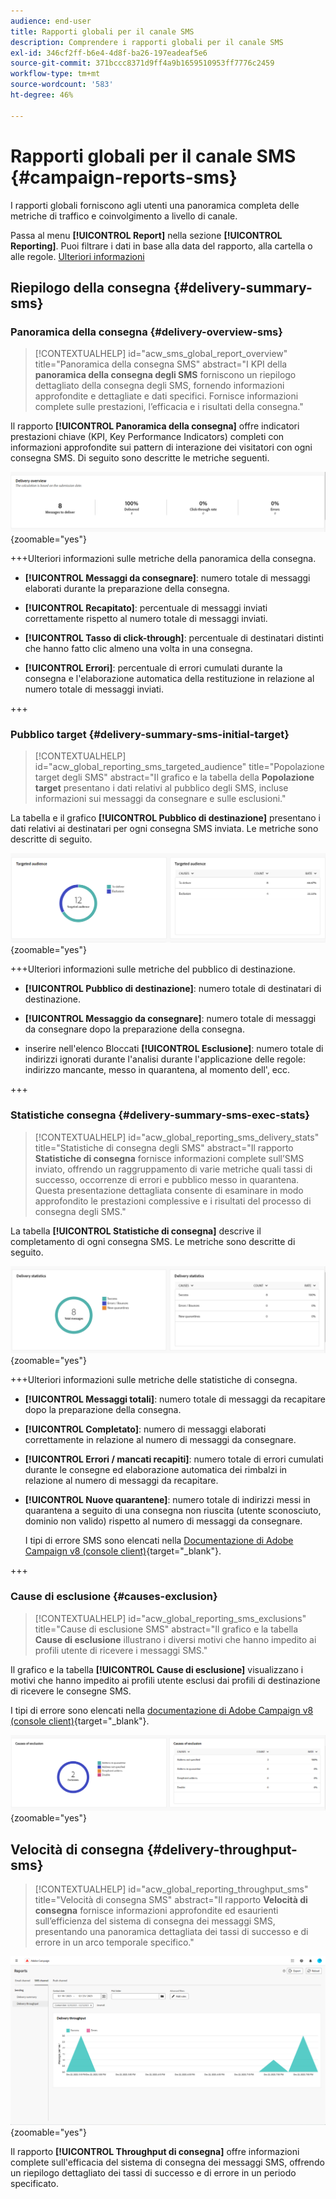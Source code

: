```yaml
---
audience: end-user
title: Rapporti globali per il canale SMS
description: Comprendere i rapporti globali per il canale SMS
exl-id: 346cf2ff-b6e4-4d8f-ba26-197eadeaf5e6
source-git-commit: 371bccc8371d9ff4a9b1659510953ff7776c2459
workflow-type: tm+mt
source-wordcount: '583'
ht-degree: 46%

---
```


# Rapporti globali per il canale SMS {#campaign-reports-sms}

I rapporti globali forniscono agli utenti una panoramica completa delle metriche di traffico e coinvolgimento a livello di canale.

Passa al menu **[!UICONTROL Report]** nella sezione **[!UICONTROL Reporting]**. Puoi filtrare i dati in base alla data del rapporto, alla cartella o alle regole. [Ulteriori informazioni](global-reports.md)

## Riepilogo della consegna {#delivery-summary-sms}

### Panoramica della consegna {#delivery-overview-sms}

>[!CONTEXTUALHELP]
>id="acw_sms_global_report_overview"
>title="Panoramica della consegna SMS"
>abstract="I KPI della **panoramica della consegna degli SMS** forniscono un riepilogo dettagliato della consegna degli SMS, fornendo informazioni approfondite e dettagliate e dati specifici. Fornisce informazioni complete sulle prestazioni, l’efficacia e i risultati della consegna."

Il rapporto **[!UICONTROL Panoramica della consegna]** offre indicatori prestazioni chiave (KPI, Key Performance Indicators) completi con informazioni approfondite sui pattern di interazione dei visitatori con ogni consegna SMS. Di seguito sono descritte le metriche seguenti.

![](assets/global_report_sms_delivery_overview.png){zoomable="yes"}

+++Ulteriori informazioni sulle metriche della panoramica della consegna.

* **[!UICONTROL Messaggi da consegnare]**: numero totale di messaggi elaborati durante la preparazione della consegna.

* **[!UICONTROL Recapitato]**: percentuale di messaggi inviati correttamente rispetto al numero totale di messaggi inviati.

* **[!UICONTROL Tasso di click-through]**: percentuale di destinatari distinti che hanno fatto clic almeno una volta in una consegna.

* **[!UICONTROL Errori]**: percentuale di errori cumulati durante la consegna e l&#39;elaborazione automatica della restituzione in relazione al numero totale di messaggi inviati.

+++

### Pubblico target {#delivery-summary-sms-initial-target}

>[!CONTEXTUALHELP]
>id="acw_global_reporting_sms_targeted_audience"
>title="Popolazione target degli SMS"
>abstract="Il grafico e la tabella della **Popolazione target** presentano i dati relativi al pubblico degli SMS, incluse informazioni sui messaggi da consegnare e sulle esclusioni."

La tabella e il grafico **[!UICONTROL Pubblico di destinazione]** presentano i dati relativi ai destinatari per ogni consegna SMS inviata. Le metriche sono descritte di seguito.

![](assets/global_report_sms_targeted_audience.png){zoomable="yes"}

+++Ulteriori informazioni sulle metriche del pubblico di destinazione.

* **[!UICONTROL Pubblico di destinazione]**: numero totale di destinatari di destinazione.

* **[!UICONTROL Messaggio da consegnare]**: numero totale di messaggi da consegnare dopo la preparazione della consegna.

* inserire nell&#39;elenco Bloccati **[!UICONTROL Esclusione]**: numero totale di indirizzi ignorati durante l&#39;analisi durante l&#39;applicazione delle regole: indirizzo mancante, messo in quarantena, al momento dell&#39;, ecc.

+++

### Statistiche consegna {#delivery-summary-sms-exec-stats}

>[!CONTEXTUALHELP]
>id="acw_global_reporting_sms_delivery_stats"
>title="Statistiche di consegna degli SMS"
>abstract="Il rapporto **Statistiche di consegna** fornisce informazioni complete sull’SMS inviato, offrendo un raggruppamento di varie metriche quali tassi di successo, occorrenze di errori e pubblico messo in quarantena. Questa presentazione dettagliata consente di esaminare in modo approfondito le prestazioni complessive e i risultati del processo di consegna degli SMS."

La tabella **[!UICONTROL Statistiche di consegna]** descrive il completamento di ogni consegna SMS. Le metriche sono descritte di seguito.

![](assets/global_report_sms_delivery_statistics.png){zoomable="yes"}

+++Ulteriori informazioni sulle metriche delle statistiche di consegna.

* **[!UICONTROL Messaggi totali]**: numero totale di messaggi da recapitare dopo la preparazione della consegna.

* **[!UICONTROL Completato]**: numero di messaggi elaborati correttamente in relazione al numero di messaggi da consegnare.

* **[!UICONTROL Errori / mancati recapiti]**: numero totale di errori cumulati durante le consegne ed elaborazione automatica dei rimbalzi in relazione al numero di messaggi da recapitare.

* **[!UICONTROL Nuove quarantene]**: numero totale di indirizzi messi in quarantena a seguito di una consegna non riuscita (utente sconosciuto, dominio non valido) rispetto al numero di messaggi da consegnare.

  I tipi di errore SMS sono elencati nella [Documentazione di Adobe Campaign v8 (console client)](https://experienceleague.adobe.com/docs/campaign/campaign-v8/send/failures/delivery-failures.html?lang=it#sms-quarantines){target="_blank"}.

+++

### Cause di esclusione {#causes-exclusion}

>[!CONTEXTUALHELP]
>id="acw_global_reporting_sms_exclusions"
>title="Cause di esclusione SMS"
>abstract="Il grafico e la tabella **Cause di esclusione** illustrano i diversi motivi che hanno impedito ai profili utente di ricevere i messaggi SMS."

Il grafico e la tabella **[!UICONTROL Cause di esclusione]** visualizzano i motivi che hanno impedito ai profili utente esclusi dai profili di destinazione di ricevere le consegne SMS.

I tipi di errore sono elencati nella [documentazione di Adobe Campaign v8 (console client)](https://experienceleague.adobe.com/docs/campaign/campaign-v8/send/failures/delivery-failures.html?lang=it#email-error-types){target="_blank"}.

![](assets/global_report_sms_causes_exclusion.png){zoomable="yes"}

## Velocità di consegna {#delivery-throughput-sms}

>[!CONTEXTUALHELP]
>id="acw_global_reporting_throughput_sms"
>title="Velocità di consegna SMS"
>abstract="Il rapporto **Velocità di consegna** fornisce informazioni approfondite ed esaurienti sull’efficienza del sistema di consegna dei messaggi SMS, presentando una panoramica dettagliata dei tassi di successo e di errore in un arco temporale specifico."

![](assets/global_report_sms_delivery_throughput.png){zoomable="yes"}

Il rapporto **[!UICONTROL Throughput di consegna]** offre informazioni complete sull&#39;efficacia del sistema di consegna dei messaggi SMS, offrendo un riepilogo dettagliato dei tassi di successo e di errore in un periodo specificato.
